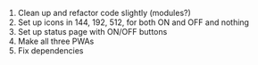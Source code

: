 1. Clean up and refactor code slightly (modules?)
1. Set up icons in 144, 192, 512, for both ON and OFF and nothing
1. Set up status page with ON/OFF buttons
1. Make all three PWAs 
1. Fix dependencies
